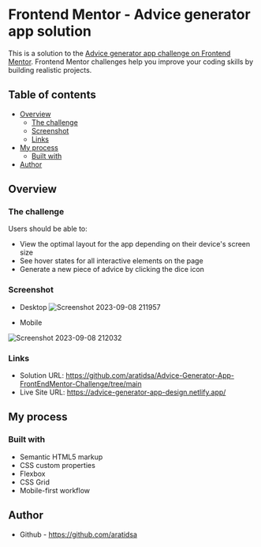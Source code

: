 # Frontend Mentor - Advice generator app solution

This is a solution to the [Advice generator app challenge on Frontend Mentor](https://www.frontendmentor.io/challenges/advice-generator-app-QdUG-13db). Frontend Mentor challenges help you improve your coding skills by building realistic projects.

## Table of contents

- [Overview](#overview)
  - [The challenge](#the-challenge)
  - [Screenshot](#screenshot)
  - [Links](#links)
- [My process](#my-process)
  - [Built with](#built-with)
- [Author](#author)

## Overview

### The challenge

Users should be able to:

- View the optimal layout for the app depending on their device's screen size
- See hover states for all interactive elements on the page
- Generate a new piece of advice by clicking the dice icon

### Screenshot

- Desktop
 ![Screenshot 2023-09-08 211957](https://github.com/aratidsa/Advice-Generator-App-FrontEndMentor-Challenge/assets/128802362/856426e8-0cb5-404f-b765-8f6222fd1a3b)

- Mobile
  
 ![Screenshot 2023-09-08 212032](https://github.com/aratidsa/Advice-Generator-App-FrontEndMentor-Challenge/assets/128802362/18de8761-d105-421b-b035-576b66fd5f4c)

### Links

- Solution URL: https://github.com/aratidsa/Advice-Generator-App-FrontEndMentor-Challenge/tree/main
- Live Site URL: https://advice-generator-app-design.netlify.app/
## My process

### Built with

- Semantic HTML5 markup
- CSS custom properties
- Flexbox
- CSS Grid
- Mobile-first workflow

## Author

- Github - https://github.com/aratidsa

